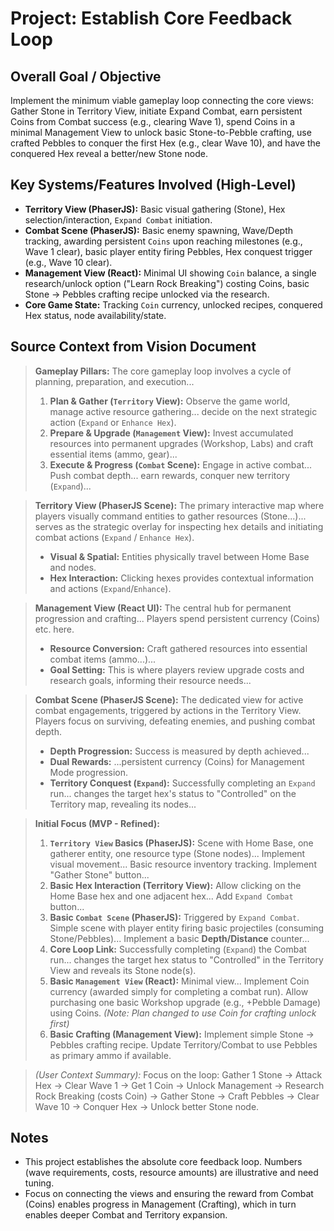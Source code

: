 # Project: Establish Core Feedback Loop

## Overall Goal / Objective

Implement the minimum viable gameplay loop connecting the core views: Gather Stone in Territory View, initiate Expand Combat, earn persistent Coins from Combat success (e.g., clearing Wave 1), spend Coins in a minimal Management View to unlock basic Stone-to-Pebble crafting, use crafted Pebbles to conquer the first Hex (e.g., clear Wave 10), and have the conquered Hex reveal a better/new Stone node.

## Key Systems/Features Involved (High-Level)

*   **Territory View (PhaserJS):** Basic visual gathering (Stone), Hex selection/interaction, `Expand Combat` initiation.
*   **Combat Scene (PhaserJS):** Basic enemy spawning, Wave/Depth tracking, awarding persistent `Coins` upon reaching milestones (e.g., Wave 1 clear), basic player entity firing Pebbles, Hex conquest trigger (e.g., Wave 10 clear).
*   **Management View (React):** Minimal UI showing `Coin` balance, a single research/unlock option ("Learn Rock Breaking") costing Coins, basic Stone -> Pebbles crafting recipe unlocked via the research.
*   **Core Game State:** Tracking `Coin` currency, unlocked recipes, conquered Hex status, node availability/state.

## Source Context from Vision Document

> **Gameplay Pillars:** The core gameplay loop involves a cycle of planning, preparation, and execution...
> 1.  **Plan & Gather (`Territory` View):** Observe the game world, manage active resource gathering... decide on the next strategic action (`Expand` or `Enhance Hex`).
> 2.  **Prepare & Upgrade (`Management` View):** Invest accumulated resources into permanent upgrades (Workshop, Labs) and craft essential items (ammo, gear)...
> 3.  **Execute & Progress (`Combat` Scene):** Engage in active combat... Push combat depth... earn rewards, conquer new territory (`Expand`)...

> **Territory View (PhaserJS Scene):** The primary interactive map where players visually command entities to gather resources (Stone...)... serves as the strategic overlay for inspecting hex details and initiating combat actions (`Expand` / `Enhance Hex`).
> *   **Visual & Spatial:** Entities physically travel between Home Base and nodes.
> *   **Hex Interaction:** Clicking hexes provides contextual information and actions (`Expand`/`Enhance`).

> **Management View (React UI):** The central hub for permanent progression and crafting... Players spend persistent currency (Coins) etc. here.
> *   **Resource Conversion:** Craft gathered resources into essential combat items (ammo...)...
> *   **Goal Setting:** This is where players review upgrade costs and research goals, informing their resource needs...

> **Combat Scene (PhaserJS Scene):** The dedicated view for active combat engagements, triggered by actions in the Territory View. Players focus on surviving, defeating enemies, and pushing combat depth.
> *   **Depth Progression:** Success is measured by depth achieved...
> *   **Dual Rewards:** ...persistent currency (Coins) for Management Mode progression.
> *   **Territory Conquest (`Expand`):** Successfully completing an `Expand` run... changes the target hex's status to "Controlled" on the Territory map, revealing its nodes...

> **Initial Focus (MVP - Refined):**
> 1.  **`Territory View` Basics (PhaserJS):** Scene with Home Base, one gatherer entity, one resource type (Stone nodes)... Implement visual movement... Basic resource inventory tracking. Implement "Gather Stone" button...
> 2.  **Basic Hex Interaction (Territory View):** Allow clicking on the Home Base hex and one adjacent hex... Add `Expand Combat` button...
> 3.  **Basic `Combat Scene` (PhaserJS):** Triggered by `Expand Combat`. Simple scene with player entity firing basic projectiles (consuming Stone/Pebbles)... Implement a basic **Depth/Distance** counter...
> 4.  **Core Loop Link:** Successfully completing (`Expand`) the Combat run... changes the target hex status to "Controlled" in the Territory View and reveals its Stone node(s).
> 5.  **Basic `Management View` (React):** Minimal view... Implement Coin currency (awarded simply for completing a combat run). Allow purchasing one basic Workshop upgrade (e.g., +Pebble Damage) using Coins. *(Note: Plan changed to use Coin for crafting unlock first)*
> 6.  **Basic Crafting (Management View):** Implement simple Stone -> Pebbles crafting recipe. Update Territory/Combat to use Pebbles as primary ammo if available.

> *(User Context Summary):* Focus on the loop: Gather 1 Stone -> Attack Hex -> Clear Wave 1 -> Get 1 Coin -> Unlock Management -> Research Rock Breaking (costs Coin) -> Gather Stone -> Craft Pebbles -> Clear Wave 10 -> Conquer Hex -> Unlock better Stone node.

## Notes

*   This project establishes the absolute core feedback loop. Numbers (wave requirements, costs, resource amounts) are illustrative and need tuning.
*   Focus on connecting the views and ensuring the reward from Combat (Coins) enables progress in Management (Crafting), which in turn enables deeper Combat and Territory expansion.